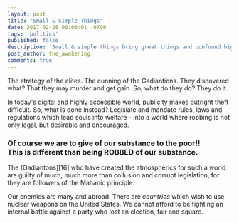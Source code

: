 ```yaml
---
layout: post
title: "Small & Simple Things"
date: 2017-02-28 00:00:01 -0700
tags: 'politics'
published: false
description: 'Small & simple things bring great things and confound high ones.'
post_author: the_awakening
comments: true
---
```


The strategy of the elites. The cunning of the Gadiantions. They discovered what? That they may murder and get gain. So, what do they do? They do it.

In today's digital and highly accessible world, publicity makes outright theft difficult. So, what is done instead? Legislate and mandate rules, laws and regulations which lead souls into welfare - into a world where robbing is not only legal, but desirable and encouraged.

### Of course we are to **give** of our substance to the poor!!<br>This is different than being ROBBED of our substance.

The [Gadiantons][16] who have created the atmospherics for such a world are guilty of much, much more than collusion and corrupt legislation, for they are followers of the Mahanic principle.

Our enemies are many and abroad. There are *countries* which wish to use nuclear weapons on the United States. We cannot afford to be fighting an internal battle against a party who lost an election, fair and square.
